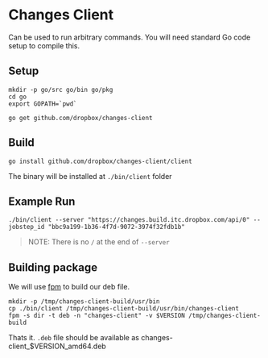 Changes Client
==============

Can be used to run arbitrary commands. You will need standard
Go code setup to compile this.

Setup
-----

```
mkdir -p go/src go/bin go/pkg
cd go
export GOPATH=`pwd`

go get github.com/dropbox/changes-client
```

Build
-----

```
go install github.com/dropbox/changes-client/client
```

The binary will be installed at `./bin/client` folder

Example Run
-----------


```
./bin/client --server "https://changes.build.itc.dropbox.com/api/0" --jobstep_id "bbc9a199-1b36-4f7d-9072-3974f32fdb1b"
```

> NOTE: There is no `/` at the end of `--server`

Building package
----------------

We will use [fpm](https://github.com/jordansissel/fpm) to build our deb file.

```
mkdir -p /tmp/changes-client-build/usr/bin
cp ./bin/client /tmp/changes-client-build/usr/bin/changes-client
fpm -s dir -t deb -n "changes-client" -v $VERSION /tmp/changes-client-build
```

Thats it. `.deb` file should be available as changes-client\_$VERSION\_amd64.deb
